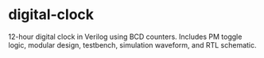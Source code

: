 # digital-clock
12-hour digital clock in Verilog using BCD counters. Includes PM toggle logic, modular design, testbench, simulation waveform, and RTL schematic.
